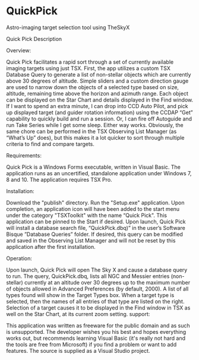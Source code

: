 # QuickPick

Astro-imaging target selection tool using TheSkyX

Quick Pick Description

Overview:
 
Quick Pick facilitates a rapid sort through a set of currently available imaging targets using just TSX.  First, the app utilizes a custom TSX Database Query to generate a list of non-stellar objects which are currently above 30 degrees of altitude.  Simple sliders and a custom direction gauge are used to narrow down the objects of a selected type based on size, altitude, remaining time above the horizon and azimuth range.  Each object can be displayed on the Star Chart and details displayed in the Find window.  If I want to spend an extra minute, I can drop into CCD Auto Pilot, and pick up displayed target (and guider rotation information) using the CCDAP “Get” capability to quickly build and run a session.  Or, I can fire off Autoguide and run Take Series while I get some sleep.  Either way works.  Obviously, the same chore can be performed in the TSX Observing List Manager (as “What’s Up” does), but this makes it a lot quicker to sort through multiple criteria to find and compare targets.

Requirements:  

Quick Pick is a Windows Forms executable, written in Visual Basic.  The application runs as an uncertified, standalone application under Windows 7, 8 and 10.  The application requires TSX Pro.

Installation:  

Download the "publish" directory.  Run the "Setup.exe" application.  Upon completion, an application icon will have been added to the start menu under the category "TSXToolkit" with the name “Quick Pick".  This application can be pinned to the Start if desired.  Upon launch, Quick Pick will install a database search file, “QuickPick.dbq)” in the user’s Software Bisque ”Database Queries” folder.  If desired, this query can be modified and saved in the Observing List Manager and will not be reset by this application after the first installation.  

Operation:  

Upon launch, Quick Pick will open The Sky X and cause a database query to run.  The query, QuickPick.dbq, lists all NGC and Messier entries (non-stellar) currently at an altitude over 30 degrees up to the maximum number of objects allowed in Advanced Preferences (by default, 2000).  A list of all types found will show in the Target Types box.  When a target type is selected, then the names of all entries of that type are listed on the right.  Selection of a target causes it to be displayed in the Find window in TSX as well on the Star Chart, at its current zoom setting.
support:  

This application was written as freeware for the public domain and as such is unsupported. The developer wishes you his best and hopes everything works out, but recommends learning Visual Basic (it's really not hard and the tools are free from Microsoft) if you find a problem or want to add features.  The source is supplied as a Visual Studio project.
